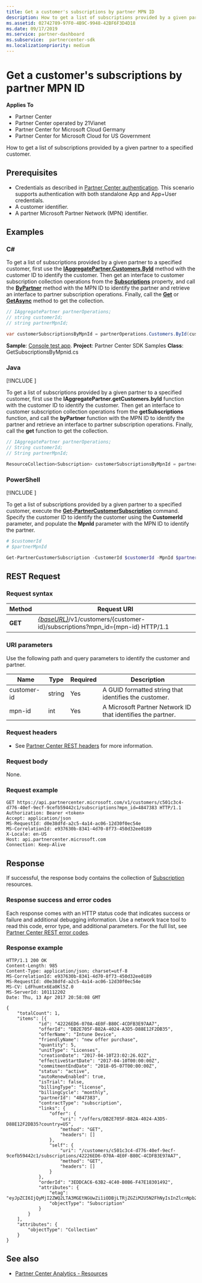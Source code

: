 ```yaml
---
title: Get a customer's subscriptions by partner MPN ID
description: How to get a list of subscriptions provided by a given partner to a specified customer.
ms.assetid: 02742789-97F0-4B9C-9948-42BF6F3D4D18
ms.date: 09/17/2019
ms.service: partner-dashboard
ms.subservice:  partnercenter-sdk
ms.localizationpriority: medium
---
```


# Get a customer's subscriptions by partner MPN ID

**Applies To**

- Partner Center
- Partner Center operated by 21Vianet
- Partner Center for Microsoft Cloud Germany
- Partner Center for Microsoft Cloud for US Government

How to get a list of subscriptions provided by a given partner to a specified customer.

## Prerequisites

- Credentials as described in [Partner Center authentication](partner-center-authentication.md). This scenario supports authentication with both standalone App and App+User credentials.
- A customer identifier.
- A partner Microsoft Partner Network (MPN) identifier.

## Examples

### C#

To get a list of subscriptions provided by a given partner to a specified customer, first use the [**IAggregatePartner.Customers.ById**](https://docs.microsoft.com/dotnet/api/microsoft.store.partnercenter.customers.icustomercollection.byid) method with the customer ID to identify the customer. Then get an interface to customer subscription collection operations from the [**Subscriptions**](https://docs.microsoft.com/dotnet/api/microsoft.store.partnercenter.customers.icustomer.subscriptions) property, and call the [**ByPartner**](https://docs.microsoft.com/dotnet/api/microsoft.store.partnercenter.subscriptions.isubscriptioncollection.bypartner) method with the MPN ID to identify the partner and retrieve an interface to partner subscription operations. Finally, call the [**Get**](https://docs.microsoft.com/dotnet/api/microsoft.store.partnercenter.genericoperations.ientireentitycollectionretrievaloperations-2.get) or [**GetAsync**](https://docs.microsoft.com/dotnet/api/microsoft.store.partnercenter.genericoperations.ientireentitycollectionretrievaloperations-2.getasync) method to get the collection.

```csharp
// IAggregatePartner partnerOperations;
// string customerId;
// string partnerMpnId;

var customerSubscriptionsByMpnId = partnerOperations.Customers.ById(customerId).Subscriptions.ByPartner(partnerMpnId).Get();
```

**Sample**: [Console test app](console-test-app.md). **Project**: Partner Center SDK Samples **Class**: GetSubscriptionsByMpnid.cs

### Java

[!INCLUDE [<Partner Center Java SDK support details>](<../includes/java-sdk-support.md>)]

To get a list of subscriptions provided by a given partner to a specified customer, first use the **IAggregatePartner.getCustomers.byId** function with the customer ID to identify the customer. Then get an interface to customer subscription collection operations from the **getSubscriptions** function, and call the **byPartner** function with the MPN ID to identify the partner and retrieve an interface to partner subscription operations. Finally, call the **get** function to get the collection.

```java
// IAggregatePartner partnerOperations;
// String customerId;
// String partnerMpnId;

ResourceCollection<Subscription> customerSubscriptionsByMpnId = partnerOperations.getCustomers().byId(customerId).getSubscriptions().byPartner(partnerMpnId).get();
```

### PowerShell

[!INCLUDE [<Partner Center PowerShell module support details>](<../includes/powershell-module-support.md>)]

To get a list of subscriptions provided by a given partner to a specified customer, execute the [**Get-PartnerCustomerSubscription**](https://github.com/Microsoft/Partner-Center-PowerShell/blob/master/docs/help/Get-PartnerCustomerSubscription.md) command. Specify the customer ID to identify the customer using the **CustomerId** parameter, and populate the **MpnId** parameter with the MPN ID to identify the partner.

```powershell
# $customerId
# $partnerMpnId

Get-PartnerCustomerSubscription -CustomerId $customerId -MpnId $partnerMpnId
```

##  REST Request

### Request syntax

| Method  | Request URI |
|---------|----------------------------------------------------------------------------------------------------------------|
| **GET** | [*{baseURL}*](partner-center-rest-urls.md)/v1/customers/{customer-id}/subscriptions?mpn\_id={mpn-id} HTTP/1.1 |

### URI parameters

Use the following path and query parameters to identify the customer and partner.

| Name        | Type   | Required | Description                                                 |
|-------------|--------|----------|-------------------------------------------------------------|
| customer-id | string | Yes      | A GUID formatted string that identifies the customer.       |
| mpn-id      | int    | Yes      | A Microsoft Partner Network ID that identifies the partner. |
### Request headers

- See [Partner Center REST headers](headers.md) for more information.

### Request body

None.

### Request example

```http
GET https://api.partnercenter.microsoft.com/v1/customers/c501c3c4-d776-40ef-9ecf-9cefb59442c1/subscriptions?mpn_id=4847383 HTTP/1.1
Authorization: Bearer <token>
Accept: application/json
MS-RequestId: d0e38dfd-a2c5-4a14-ac06-12d30f0ec54e
MS-CorrelationId: e937630b-8341-4d70-8f73-450d32ee0189
X-Locale: en-US
Host: api.partnercenter.microsoft.com
Connection: Keep-Alive
```

## Response

If successful, the response body contains the collection of [Subscription](subscription-resources.md) resources.

### Response success and error codes

Each response comes with an HTTP status code that indicates success or failure and additional debugging information. Use a network trace tool to read this code, error type, and additional parameters. For the full list, see [Partner Center REST error codes](error-codes.md).

### Response example

```http
HTTP/1.1 200 OK
Content-Length: 985
Content-Type: application/json; charset=utf-8
MS-CorrelationId: e937630b-8341-4d70-8f73-450d32ee0189
MS-RequestId: d0e38dfd-a2c5-4a14-ac06-12d30f0ec54e
MS-CV: LdFhumtx6Ea0Kl5Z.0
MS-ServerId: 101112202
Date: Thu, 13 Apr 2017 20:58:08 GMT

{
    "totalCount": 1,
    "items": [{
            "id": "42226ED6-070A-4E0F-B80C-4CDFB3E97AA7",
            "offerId": "DB2E705F-B82A-4024-A3D5-D88E12F2DB35",
            "offerName": "Intune Device",
            "friendlyName": "new offer purchase",
            "quantity": 5,
            "unitType": "Licenses",
            "creationDate": "2017-04-10T23:02:26.02Z",
            "effectiveStartDate": "2017-04-10T00:00:00Z",
            "commitmentEndDate": "2018-05-07T00:00:00Z",
            "status": "active",
            "autoRenewEnabled": true,
            "isTrial": false,
            "billingType": "license",
            "billingCycle": "monthly",
            "partnerId": "4847383",
            "contractType": "subscription",
            "links": {
                "offer": {
                    "uri": "/offers/DB2E705F-B82A-4024-A3D5-D88E12F2DB35?country=US",
                    "method": "GET",
                    "headers": []
                },
                "self": {
                    "uri": "/customers/c501c3c4-d776-40ef-9ecf-9cefb59442c1/subscriptions/42226ED6-070A-4E0F-B80C-4CDFB3E97AA7",
                    "method": "GET",
                    "headers": []
                }
            },
            "orderId": "3EDDCAC6-63B2-4C40-B0B6-F47E18301492",
            "attributes": {
                "etag": "eyJpZCI6IjQyMjI2ZWQ2LTA3MGEtNGUwZi1iODBjLTRjZGZiM2U5N2FhNyIsInZlcnNpb24iOjF9",
                "objectType": "Subscription"
            }
        }
    ],
    "attributes": {
        "objectType": "Collection"
    }
}
```

## See also
 - [Partner Center Analytics - Resources](partner-center-analytics-resources.md)